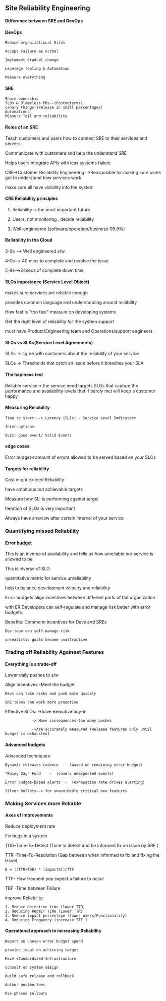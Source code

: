 ## Site Reliability Engineering

#### Difference between SRE and DevOps

#### DevOps

    Reduce organizational Silos

    Accept Failure as normal

    Implement Gradual change

    Leverage tooling & Automation

    Measure everything

#### SRE

    Share ownership
    SLOs & Blameless PMs--(Postmoterms)
    canary things-(release in small percentages)
    Automations
    MEasure Toil and reliability

#### Roles of an SRE

Teach customers and users how to connect SRE to their services and servers

Communicate with customers and help the understand SRE

Helps users integrate APIs with less systems failure

CRE->Customer Reliability Engineering- >Reasposible for making sure users get to understand how services work

make sure all have visibility into the system

####  CRE Reliability principles

1. Reliability is the most important future

2. Users, not monitoring , decide reliability

3. Well-engineered (software/operation/business-99.9%)

#### Reliability in the Cloud

3-9s --> Well engineered s/w

4-9s--> 40 mins to complete and resolve the issue

5-9s-->24secs of complete down time

#### SLOs importance (Service Level Object)

makes sure services are reliable enough

provides common language and understanding around reliability

How fast is "too fast" measure on developing systems

Get the right level of reliability for the system support

must have Product/Engineering team and Operations/support engineers


#### SLOs vs SLAs(Service Level Agreements)

SLAs -> agree with customers about the reliability of your service

SLOs -> Thresholds that catch an issue before it breaches your SLA

#### The hapiness test

Reliable service-> the service need targets SLOs that capture the performance and availability levels that if
    barely met will keep a customer happy

#### Measuring Reliability

    Time to start---> Latency (SLIs) - Service Level Indicators

    Interruptions

    SLIs: good event/ Valid Events

#### edge cases

Error budget->amount of errors allowed to be served based on your SLOs


#### Targets for reliability

Cost might exceed Reliability

have ambitious but achievable targets

Measure how SLI is performing againet target

Iteration of SLOs is very important

Always have a review after certain interval of your service


### Quantifying missed Reliability

#### Error budget

This is an inverse of availability and tells us how unreliable our service is allowed to be

This is inverse of SLO

quantitative metric for service unreliability

help to balance development velocity and reliability

Error budgets align incentives between different parts of the organization

with ER Developers can self-regulate and manage risk better with error budgets.

Benefits:
    Commonn incentives for Devs and SREs

    Dev team can self-manage risk

    unrealistic goals become unattractive


### Trading off Reliability Againest Features

#### Everything is a trade-off

Lower daily pushes to s/w

Align incentives -Meet the budget

    Devs can take risks and push more quickly

    SRE teams can work more proactive

Effective SLOs: ->have executive buy-in

                -> Have consequences-too many pushes

                ->Are accurately measured (Release features only until budget is exhausted)

#### Advanced budgets

Advanced techniques:

    Dynamic releases cadence  -  (based on remaining error budget)

    "Rainy Day" Fund    -  (covers unexpected events)

    Error budget-based alerts  -  (exhaustion rate drives alerting)
    
    Silver bullets--> for unavoidable critical new features


### Making Services more Reliable

#### Axes of improvements

Reduce deployment rate

Fix bugs in a system

TDD-Time-To-Detect (Time to detect and be informed fix an issue by SRE )

TTR -Time-To-Resolution (Gap between when informed to fix and fixing the issue)

    E = ((TTR+TDD) * (impact%))/TTF

TTF- How frequent you expect a failure to occur

TBF -Time between Failure

improve Reliability:

    1. Reduce detection time (lower TTD)
    2. Reducing Repair Time (Lower TTR)
    3. Reduce impact percentage (lower users/Functionality)
    4. Reducing Frequency (increase TTF )

#### Operational approach to increasing Reliability

    Report on uneven error budget spend

    provide input on achieving target

    Have standardized Infrastructure

    Consult on system design

    Build safe release and rollback

    Author postmortems

    Use phased rollouts
